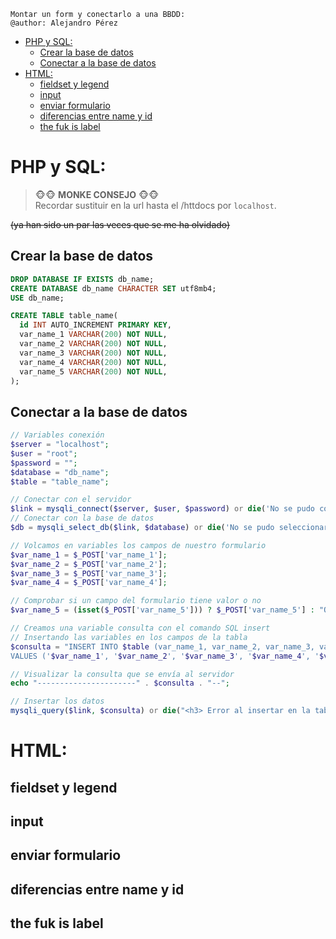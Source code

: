     Montar un form y conectarlo a una BBDD:    
    @author: Alejandro Pérez


- [PHP y SQL:](#php-y-sql)
  - [Crear la base de datos](#crear-la-base-de-datos)
  - [Conectar a la base de datos](#conectar-a-la-base-de-datos)
- [HTML:](#html)
  - [fieldset y legend](#fieldset-y-legend)
  - [input](#input)
  - [enviar formulario](#enviar-formulario)
  - [diferencias entre name y id](#diferencias-entre-name-y-id)
  - [the fuk is label](#the-fuk-is-label)


# PHP y SQL:

> 🐵🐵 **MONKE CONSEJO** 🐵🐵 <BR>
> Recordar sustituir en la url hasta el /httdocs por `localhost`.

~~(ya han sido un par las veces que se me ha olvidado)~~

## Crear la base de datos

```sql
DROP DATABASE IF EXISTS db_name;
CREATE DATABASE db_name CHARACTER SET utf8mb4;
USE db_name;

CREATE TABLE table_name(
  id INT AUTO_INCREMENT PRIMARY KEY,
  var_name_1 VARCHAR(200) NOT NULL,
  var_name_2 VARCHAR(200) NOT NULL,
  var_name_3 VARCHAR(200) NOT NULL,
  var_name_4 VARCHAR(200) NOT NULL,
  var_name_5 VARCHAR(200) NOT NULL,
);
```

## Conectar a la base de datos

```php
// Variables conexión
$server = "localhost";
$user = "root";
$password = "";
$database = "db_name";
$table = "table_name";

// Conectar con el servidor
$link = mysqli_connect($server, $user, $password) or die('No se pudo conectar: ' . mysqli_error($link));
// Conectar con la base de datos
$db = mysqli_select_db($link, $database) or die('No se pudo seleccionar la base de datos');

// Volcamos en variables los campos de nuestro formulario
$var_name_1 = $_POST['var_name_1'];
$var_name_2 = $_POST['var_name_2'];
$var_name_3 = $_POST['var_name_3'];
$var_name_4 = $_POST['var_name_4'];

// Comprobar si un campo del formulario tiene valor o no
$var_name_5 = (isset($_POST['var_name_5'])) ? $_POST['var_name_5'] : "OTHER VALUE";

// Creamos una variable consulta con el comando SQL insert
// Insertando las variables en los campos de la tabla
$consulta = "INSERT INTO $table (var_name_1, var_name_2, var_name_3, var_name_4, var_name_5) 
VALUES ('$var_name_1', '$var_name_2', '$var_name_3', '$var_name_4', '$var_name_5')";

// Visualizar la consulta que se envía al servidor 
echo "----------------------" . $consulta . "--";

// Insertar los datos
mysqli_query($link, $consulta) or die("<h3> Error al insertar en la tabla </h3>");
```

# HTML:
## fieldset y legend
## input
## enviar formulario
## diferencias entre name y id
## the fuk is label